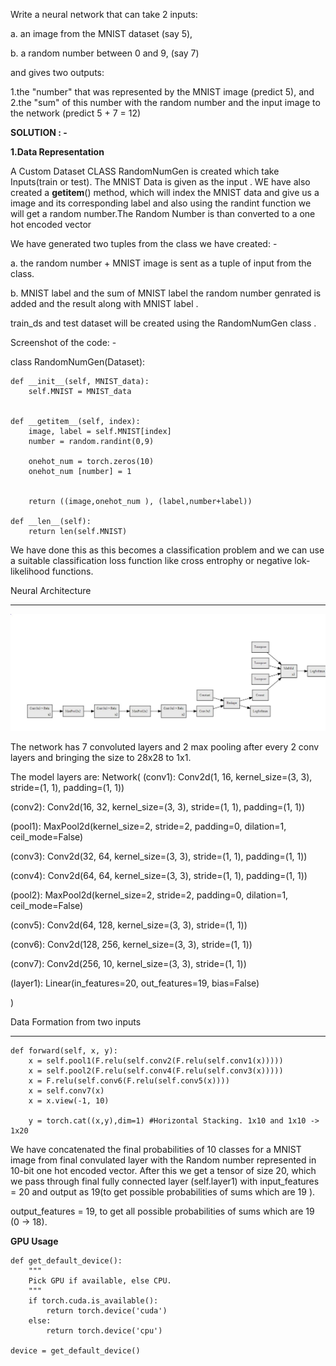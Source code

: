 
Write a neural network that can take 2 inputs:


a. an image from the MNIST dataset (say 5),

b. a random number between 0 and 9, (say 7)

and gives two outputs:

1.the "number" that was represented by the MNIST image (predict 5), and
2.the "sum" of this number with the random number and the input image to the network (predict 5 + 7 = 12)



**SOLUTION : -**


__1.Data Representation__


A Custom Dataset CLASS RandomNumGen is created which take Inputs(train or test). The MNIST Data is given as the input .
WE have also created a __getitem__() method, which will index the MNIST data and give us a image and its corresponding label
and also using the randint function we will get a random number.The Random Number is than converted to a one hot encoded vector


We have generated two tuples from the class we have created: -

 a. the random number + MNIST image is sent as a tuple of input from the class.


 b. MNIST label and the sum of MNIST label the random number genrated is added and the result along with MNIST label .


train_ds and test dataset will be created using the RandomNumGen class .


Screenshot of the code: -


class RandomNumGen(Dataset):
  
    def __init__(self, MNIST_data):
        self.MNIST = MNIST_data
       
    
    def __getitem__(self, index):
        image, label = self.MNIST[index]
        number = random.randint(0,9)
        
        onehot_num = torch.zeros(10)
        onehot_num [number] = 1
       

        return ((image,onehot_num ), (label,number+label))

    def __len__(self):
        return len(self.MNIST)


We have done this as this becomes a classification problem and we can use a suitable classification loss function like cross entrophy or negative lok-likelihood functions.


Neural Architecture
________________
![Alt text](https://github.com/anirbanroy987/EVA7-TSAI-Learning-Modules-Phase-1/blob/main/images/Neural_architecture.JPG?raw=true "Optional Title")






The network has 7 convoluted layers and 2 max pooling after every 2 conv layers and bringing the size to 28x28 to 1x1.

 The model layers are: 
Network(
  (conv1): Conv2d(1, 16, kernel_size=(3, 3), stride=(1, 1), padding=(1, 1))
  
  (conv2): Conv2d(16, 32, kernel_size=(3, 3), stride=(1, 1), padding=(1, 1))
  
  (pool1): MaxPool2d(kernel_size=2, stride=2, padding=0, dilation=1, ceil_mode=False)
  
  (conv3): Conv2d(32, 64, kernel_size=(3, 3), stride=(1, 1), padding=(1, 1))
  
  (conv4): Conv2d(64, 64, kernel_size=(3, 3), stride=(1, 1), padding=(1, 1))
  
  (pool2): MaxPool2d(kernel_size=2, stride=2, padding=0, dilation=1, ceil_mode=False)
  
  (conv5): Conv2d(64, 128, kernel_size=(3, 3), stride=(1, 1))
  
  (conv6): Conv2d(128, 256, kernel_size=(3, 3), stride=(1, 1))
  
  (conv7): Conv2d(256, 10, kernel_size=(3, 3), stride=(1, 1))
  
  (layer1): Linear(in_features=20, out_features=19, bias=False)
  
)


Data Formation from two inputs 
_________________________

    def forward(self, x, y):
        x = self.pool1(F.relu(self.conv2(F.relu(self.conv1(x)))))
        x = self.pool2(F.relu(self.conv4(F.relu(self.conv3(x)))))
        x = F.relu(self.conv6(F.relu(self.conv5(x))))
        x = self.conv7(x)
        x = x.view(-1, 10)

        y = torch.cat((x,y),dim=1) #Horizontal Stacking. 1x10 and 1x10 -> 1x20


We have concatenated the final probabilities of 10 classes for a MNIST image from final convulated layer 
 with the Random number represented in 10-bit one hot encoded vector.
After this we get a tensor of size 20, which we pass through final fully connected layer (self.layer1) 
with input_features = 20 and output as 19(to get possible probabilities of sums which are 19 ).

 output_features = 19, to get all possible probabilities of sums which are 19 (0 → 18).


**GPU Usage**

```
def get_default_device():
    """
    Pick GPU if available, else CPU.
    """
    if torch.cuda.is_available():
        return torch.device('cuda')
    else:
        return torch.device('cpu')

device = get_default_device()
```



